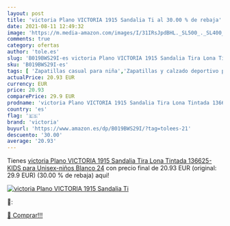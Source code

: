 ```yaml
---
layout: post
title: 'victoria Plano VICTORIA 1915 Sandalia Ti al 30.00 % de rebaja'
date: 2021-08-11 12:49:32
image: 'https://m.media-amazon.com/images/I/31IRsJpdBHL._SL500_._SL400_.jpg'
comments: true
category: ofertas
author: 'tole.es'
slug: 'B019BWS29I-es victoria Plano VICTORIA 1915 Sandalia Tira Lona Tintada...'
sku: 'B019BWS29I-es'
tags: [ 'Zapatillas casual para niña','Zapatillas y calzado deportivo para niña','Zapatos','Zapatos - Niñas','Zapatos y complementos','sandalia','victoria', ]
actualPrice: 20.93 EUR
currency: EUR
price: 20.93
comparePrice: 29.9 EUR
prodname: 'victoria Plano VICTORIA 1915 Sandalia Tira Lona Tintada 136625-KIDS para Unisex-niños Blanco 24'
country: 'es'
flag: '🇪🇸'
brand: 'victoria'
buyurl: 'https://www.amazon.es/dp/B019BWS29I/?tag=tolees-21'
descuento: '30.00'
average: '20.93'
---
```


Tienes [victoria Plano VICTORIA 1915 Sandalia Tira Lona Tintada 136625-KIDS para Unisex-niños Blanco 24](https://www.amazon.es/dp/B019BWS29I/?tag=tolees-21) con precio final de  20.93 EUR (original: 29.9 EUR) (30.00 %  de rebaja) aqui!

[![victoria Plano VICTORIA 1915 Sandalia Ti](https://m.media-amazon.com/images/I/31IRsJpdBHL._SL500_._SL400_.jpg)](https://www.amazon.es/dp/B019BWS29I/?tag=tolees-21)

🔎:


[🛒 Comprar!!!](https://www.amazon.es/dp/B019BWS29I/?tag=tolees-21)

